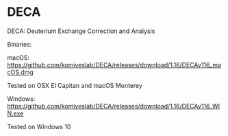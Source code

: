 # DECA
DECA: Deuterium Exchange Correction and Analysis

Binaries: 

macOS: https://github.com/komiveslab/DECA/releases/download/1.16/DECAv116_macOS.dmg
  
Tested on OSX El Capitan and macOS Monterey

Windows: https://github.com/komiveslab/DECA/releases/download/1.16/DECAv116_WIN.exe

Tested on Windows 10
